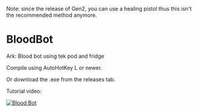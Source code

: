 Note: since the release of Gen2, you can use a healing pistol thus this isn't the recommended method anymore.


# BloodBot
Ark: Blood bot using tek pod and fridge


Compile using AutoHotKey L or newer.

Or download the .exe from the releases tab.


Tutorial video:

[![Blood Bot](https://img.youtube.com/vi/tIMEgUf-cPA/0.jpg)](https://www.youtube.com/watch?v=tIMEgUf-cPA)
